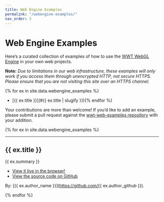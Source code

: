 ```yaml
---
title: Web Engine Examples
permalink: "/webengine-examples/"
nav_order: 3
---
```


# Web Engine Examples

Here’s a curated collection of examples of how to use the [WWT WebGL Engine]
in your own web projects.

[WWT WebGL Engine]: https://worldwidetelescope.gitbook.io/webgl-engine-reference/

**Note:** *Due to limitations in our web infrastructure, these examples will
  only work if you access them through unencrypted HTTP, not secure HTTPS.
  Please ensure that you are not visiting this site over an HTTPS channel.*

<!-- Note: no newline before the `endfor` -- needed to get the list to HTMLify properly -->
{% for ex in site.data.webengine_examples %}
- [{{ ex.title }}](#{{ ex.title | slugify }}){% endfor %}

Your contributions are more than welcome! If you’d like to add an example,
please submit a pull request against the
[wwt-web-examples repository] with your addition.

[wwt-web-examples repository]: https://github.com/WorldWideTelescope/wwt-web-examples/

{% for ex in site.data.webengine_examples %}

----

## {{ ex.title }}

{{ ex.summary }}

- [View it live in the browser!](./{{ex.id}}/)
- [View the source code on GitHub](https://github.com/WorldWideTelescope/wwt-web-examples/tree/master/webengine-examples/{{ex.id}}/)

By: [{{ ex.author_name }}](https://github.com/{{ ex.author_github }}).

{% endfor %}
